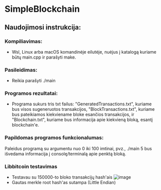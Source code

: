 # SimpleBlockchain
## Naudojimosi instrukcija:
### Kompiliavimas:
* Wsl, Linux arba macOS komandinėje eilutėje, nuėjus į katalogą kuriame būtų main.cpp ir parašyti make.
### Pasileidimas:
* Reikia parašyti ./main
### Programos rezultatai:
* Programa sukurs tris txt failus: "GeneratedTransactions.txt", kuriame bus visos sugeneruotos transakcijos, "BlockTransactions.txt", kuriame bus pateikiamos kiekviename bloke esančios transakcijos, ir "Blockchain.txt", kuriame bus informacija apie kiekvieną bloką, esantį blockchain'e.
### Papildomas programos funkcionalumas:
Paleidus programą su argumentu nuo 0 iki 100 imtinai, pvz., ./main 5 bus išvedama informacija į consolę/terminalą apie penktą bloką.
### Libbitcoin testavimas
* Testavau su 150000-to bloko transakcijų hash'ais
![image](https://user-images.githubusercontent.com/78591148/143686950-b410c2fd-7bdb-4599-8639-41f4bc522257.png)
* Gautas merkle root hash'as sutampa (Little Endian)